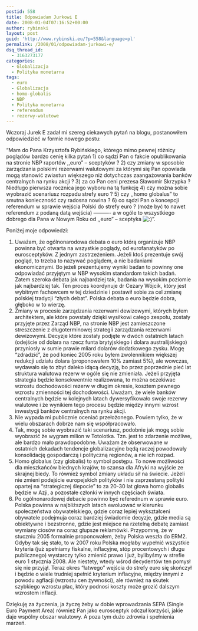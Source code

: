 ```yaml
---
postid: 558
title: Odpowiadam Jurkowi E
date: 2008-01-04T07:16:52+00:00
author: rybinski
layout: post
guid: 'http://www.rybinski.eu/?p=558&language=pl'
permalink: /2008/01/odpowiadam-jurkowi-e/
dsq_thread_id:
  - 3163273177
categories:
  - Globalizacja
  - Polityka monetarna
tags:
  - euro
  - Globalizacja
  - homo-globalis
  - NBP
  - Polityka monetarna
  - referendum
  - rezerwy-walutowe
---
```

Wczoraj Jurek E zadał mi szereg ciekawych pytań na blogu, postanowiłem odpowiedzieć w formie nowego postu:

“Mam do Pana Krzysztofa Rybińskiego, którego mimo pewnej różnicy poglądów bardzo cenię kilka pytań 1) co sądzi Pan o fakcie opublikowania na stronie NBP raportów ,,euro” – sceptyków ? 2) czy zmiany w sposobie zarządzania polskimi rezerwami walutowymi za którymi się Pan opowiada mogą stanowić zwiastun większego niż dotychczas zaangażowania banków centralnych na rynku akcji ? 3) za co Pan ceni prezesa Sławomir Skrzypka ? Niedługo pierwsza rocznica jego wyboru na tą funkcję 4) czy można sobie wyobrazić scenariusz rozpadu strefy euro ? 5) czy ,,homo globalus” to smutna konieczność czy radosna nowina ? 6) co sądzi Pan o koncepcji referendum w sprawie wejścia Polski do strefy euro ? (może być to nawet referendum z podaną datą wejścia) ———- a w ogóle to wszystkiego dobrego dla Pana w Nowym Roku od ,,euro” – sceptyka  <img src='http://www.rybinski.eu/wp-includes/images/smilies/icon_smile.gif' alt=':)' class='wp-smiley' />”.

Poniżej moje odpowiedzi:

<!--more-->

  1. Uważam, że ogólnonarodowa debata o euro którą organizuje NBP powinna być otwarta na wszystkie poglądy, od eurofanatyków po eurosceptyków. Z jednym zastrzeżeniem. Jeżeli ktoś prezentuje swój pogląd, to trzeba to nazywać poglądem, a nie badaniami ekonomicznymi. Bo jeżeli prezentujemy wyniki badan to powinny one odpowiadać przyjętym w NBP wysokim standardom takich badań. Zatem szeroka debata jak najbardziej tak, badania na wysokim poziomie jak najbardziej tak. Ten proces koordynuje dr Cezary Wójcik, który jest wybitnym fachowcem w tej dziedzinie i postawił sobie za cel zmianę polskiej tradycji “złych debat”. Polska debata o euro będzie dobra, głęboko w to wierzę.
  2. Zmiany w procesie zarządzania rezerwami dewizowymi, których byłem architektem, ale które powstały dzięki wysiłkowi całego zespołu, zostały przyjęte przez Zarząd NBP, na stronie NBP jest zamieszczone streszczenie z długoterminowej strategii zarządzania rezerwami dewizowymi. Decyzje które zostały podjęte w dwóch ostatnich latach (odejście od dolara na rzecz funta brytyjskiego i dolara australijskiego) przyniosły w sumie prawie mliard dolarów dodatkowego zysku. Mogę “zdradzić”, że pod koniec 2005 roku byłem zwolennikiem większej redukcji udziału dolara (proponowałem 10% zamiast 5%), ale wowczas, wydawało się to zbyt daleko idącą decyzją, bo przez poprzednie pieć lat struktura walutowa rezerw w ogóle się nie zmieniała. Jeżeli przyjęta strategia będzie konsekwentnie realizowana, to można oczekiwac wzrostu dochodowości rezerw w długim okresie, kosztem pewnego wzrostu zmienności tej dochodowości. Uważam, że wiele banków centralnych będzie w kolejnych latach dywersyfikowało swoje rezerwy walutowe i że wynikiem tego procesu będzie między innymi wzrost inwestycji banków centralnych na rynku akcji. 
  3. Nie wypada mi publicznie oceniać przełożonego. Powiem tylko, że w wielu obszarach dobrze nam się współpracowało.
  4. Tak, mogę sobie wyobrazić taki scenariusz, podobnie jak mogę sobie wyobrazić że wygram milion w Totolotka. Tzn. jest to zdarzenie możliwe, ale bardzo mało prawdopodobne. Uważam że obserwowane w ostatnich dekadach tendencje globalizacyjne będą raczej powodowały konsolidację gospodarczą i polityczną regionów, a nie ich rozpad.
  5. Homo globalus (czy globalis) to symbol postępu. To nowe możliwości dla mieszkańców biednych krajów, to szansa dla Afryki na wyjście ze skrajnej biedy. To również symbol zmiany układu sił na świecie. Jeżeli nie zmieni podejście europejskich polityków i nie zaprzestaną polityki opartej na “strategiczej ślepocie” to za 20-30 lat głowa homo globalis będzie w Azji, a pozostałe członki w innych częściach świata. 
  6. Po ogólnonarodowej debacie powinno być referednum w sprawie euro. Polska powinna w najbliższych latach ewoluować w kierunku społeczeństwa obywatelskiego, gdzie coraz lepiej wykształceni obywatele podejmuja coraz bardziej świadomie decyzje, gdzie media są obiektywne i bezstronne, gdzie jest miejsce na rzetelną debatę zamiast wymiany ciosów na coraz głupsze reklamówki. Przypomnę, że w stuczniu 2005 formalnie proponowałem, żeby Polska weszła do ERM2. Gdyby tak się stało, to w 2007 roku Polska mogłaby wypełnić wszystkie kryteria (już spełniamy fiskalne, inflacyjne, stóp procentowych i długu publicznego) wystarczy tylko zmienić prawo i już, bylibyśmy w strefie euro 1 stycznia 2008. Ale niestety, wtedy wśrod decydentów ten pomysł się nie przyjął. Teraz okres “łatwego” wejścia do strefy euro się skończył i będzie o wiele trudniej spełnić kryterium inflacyjne, między innymi z powodu agflacji (wzrostu cen żywności), ale również na skutek szybkiego wzrostu płac, który podnosi koszty może grozić dalszym wzrostem inflacji.

Dziękuję za życzenia, ja życzę żeby w dobie wprowadzania SEPA (Single Euro Payment Area) również Pan jako eurosceptyk odczuł korzyści, jakie daje wspólny obszar walutowy. A poza tym dużo zdrowia i spełnienia marzeń.
